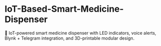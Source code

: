 # IoT-Based-Smart-Medicine-Dispenser
💊 IoT-powered smart medicine dispenser with LED indicators, voice alerts, Blynk + Telegram integration, and 3D-printable modular design.
